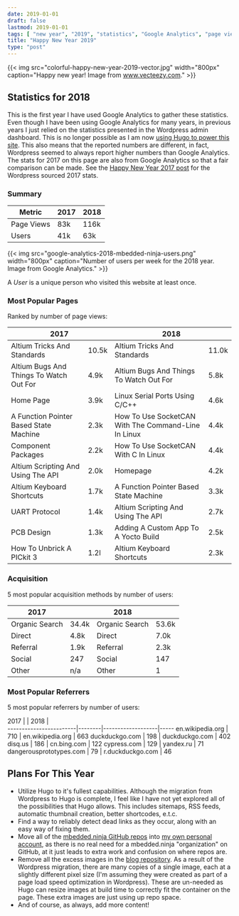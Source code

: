 ```yaml
---
date: 2019-01-01
draft: false
lastmod: 2019-01-01
tags: [ "new year", "2019", "statistics", "Google Analytics", "page view", "user", "referral", "acquisition", "Wordpress", "Hugo", "GitHub", "blog" ]
title: "Happy New Year 2019"
type: "post"
---
```


{{< img src="colorful-happy-new-year-2019-vector.jpg" width="800px" caption="Happy new year! Image from www.vecteezy.com." >}}

## Statistics for 2018

This is the first year I have used Google Analytics to gather these statistics. Even though I have been using Google Analytics for many years, in previous years I just relied on the statistics presented in the Wordpress admin dashboard. This is no longer possible as I am now [using Hugo to power this site](/posts/updates/2018/12-15-site-migration-to-hugo-complete/). This also means that the reported numbers are different, in fact, Wordpress seemed to always report higher numbers than Google Analytics. The stats for 2017 on this page are also from Google Analytics so that a fair comparison can be made. See the [Happy New Year 2017 post](http://localhost:1313/posts/updates/2017-12-31-happy-new-year-2018/) for the Wordpress sourced 2017 stats.

### Summary

Metric      | 2017  | 2018 |
------------|-------|------|
Page Views  | 83k   | 116k |
Users       | 41k   | 63k  |

{{< img src="google-analytics-2018-mbedded-ninja-users.png" width="800px" caption="Number of users per week for the 2018 year. Image from Google Analytics." >}}

A _User_ is a unique person who visited this website at least once.

### Most Popular Pages

Ranked by number of page views:

<div class="table-wrapper">
<table>
    <thead>
        <tr>
            <th colspan="2">2017</th>
            <th colspan="2">2018</th>
        </tr>
    </thead>
    <tbody>
        <tr>
            <td>Altium Tricks And Standards</td>
            <td>10.5k</td>
            <td>Altium Tricks And Standards</td>
            <td>11.0k</td>
        </tr>
        <tr>
            <td>Altium Bugs And Things To Watch Out For</td>
            <td>4.9k</td>
            <td>Altium Bugs And Things To Watch Out For</td>
            <td>5.8k</td>
        </tr>
        <tr>
            <td>Home Page</td>
            <td>3.9k</td>
            <td>Linux Serial Ports Using C/C++</td>
            <td>4.6k</td>
        </tr>
        <tr>
            <td>A Function Pointer Based State Machine</td>
            <td>2.3k</td>
            <td>How To Use SocketCAN With The Command-Line In Linux</td>
            <td>4.4k</td>
        </tr>
        <tr>
            <td>Component Packages</td>
            <td>2.2k</td>
            <td>How To Use SocketCAN With C In Linux</td>
            <td>4.4k</td>
        </tr>
        <tr>
            <td>Altium Scripting And Using The API</td>
            <td>2.0k</td>
            <td>Homepage</td>
            <td>4.2k</td>
        </tr>
        <tr>
            <td>Altium Keyboard Shortcuts</td>
            <td>1.7k</td>
            <td>A Function Pointer Based State Machine</td>
            <td>3.3k</td>
        </tr>
        <tr>
            <td>UART Protocol</td>
            <td>1.4k</td>
            <td>Altium Scripting And Using The API</td>
            <td>2.7k</td>
        </tr>
        <tr>
            <td>PCB Design</td>
            <td>1.3k</td>
            <td>Adding A Custom App To A Yocto Build</td>
            <td>2.5k</td>
        </tr>
        <tr>
            <td>How To Unbrick A PICkit 3</td>
            <td>1.2l</td>
            <td>Altium Keyboard Shortcuts</td>
            <td>2.3k</td>
        </tr>
    </tbody>
</table>
</div>

### Acquisition

5 most popular acquisition methods by number of users:

2017            |       | 2018            |        |
----------------|-------|-----------------|--------|
Organic Search  | 34.4k | Organic Search  | 53.6k  |
Direct          | 4.8k  | Direct          | 7.0k   |
Referral        | 1.9k  | Referral        | 2.3k   |
Social          | 247   | Social          | 147    |
Other           | n/a   | Other           | 1      |

### Most Popular Referrers

5 most popular referrers by number of users:

2017                    |        | 2018              |     
------------------------|--------|-------------------|-----
en.wikipedia.org        | 710    | en.wikipedia.org  | 663
duckduckgo.com          | 198    | duckduckgo.com    | 402
disq.us                 | 186    | cn.bing.com       | 122
cypress.com             | 129    | yandex.ru         | 71
dangerousprototypes.com | 79     | r.duckduckgo.com  | 46

## Plans For This Year

* Utilize Hugo to it's fullest capabilities. Although the migration from Wordpress to Hugo is complete, I feel like I have not yet explored all of the possibilities that Hugo allows. This includes sitemaps, RSS feeds, automatic thumbnail creation, better shortcodes, e.t.c.
* Find a way to reliably detect dead links as they occur, along with an easy way of fixing them.
* Move all of the [mbedded.ninja GitHub repos](https://github.com/mbedded-ninja/) into [my own personal account](https://github.com/gbmhunter), as there is no real need for a mbedded.ninja "organization" on GitHub, at it just leads to extra work and confusion on where repos are.
* Remove all the excess images in the [blog repository](https://github.com/gbmhunter/blog/issues). As a result of the Wordpress migration, there are many copies of a single image, each at a slightly different pixel size (I'm assuming they were created as part of a page load speed optimization in Wordpress). These are un-needed as Hugo can resize images at build time to correctly fit the container on the page. These extra images are just using up repo space.
* And of course, as always, add more content!